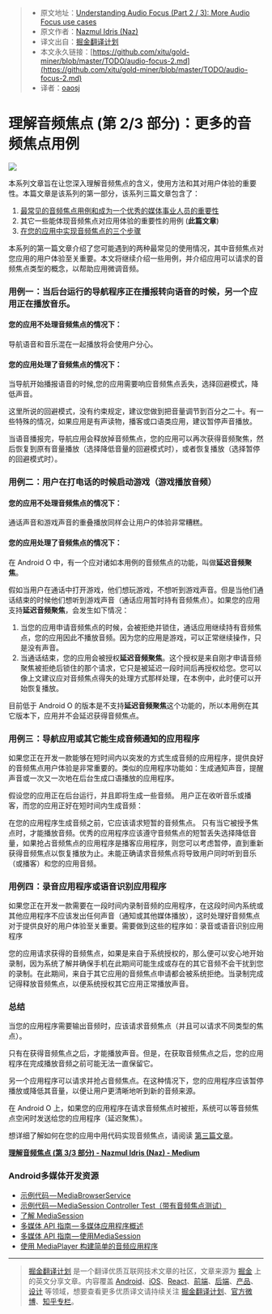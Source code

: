 > * 原文地址：[Understanding Audio Focus (Part 2 / 3): More Audio Focus use cases](https://medium.com/google-developers/audio-focus-2-42244043863a)
> * 原文作者：[Nazmul Idris (Naz)](https://medium.com/@nazmul?source=post_header_lockup)
> * 译文出自：[掘金翻译计划](https://github.com/xitu/gold-miner)
> * 本文永久链接：[https://github.com/xitu/gold-miner/blob/master/TODO/audio-focus-2.md](https://github.com/xitu/gold-miner/blob/master/TODO/audio-focus-2.md)
> * 译者：[oaosj](https://github.com/oaosj)

# 理解音频焦点 (第 2/3 部分)：更多的音频焦点用例

![](https://cdn-images-1.medium.com/max/2000/1*2_mUAwAihjBYMszQCCL0Mw.png)


本系列文章旨在让您深入理解音频焦点的含义，使用方法和其对用户体验的重要性。本篇文章是该系列的第一部分，该系列三篇文章包含了：

1.  [最常见的音频焦点用例和成为一个优秀的媒体事业人员的重要性](https://medium.com/@nazmul/audio-focus-1-6b32689e4380)
2.  其它一些能体现音频焦点对应用体验的重要性的用例 (**此篇文章**)
3.  [在您的应用中实现音频焦点的三个步骤](https://medium.com/@nazmul/audio-focus-3-cdc09da9c122)

本系列的第一篇文章介绍了您可能遇到的两种最常见的使用情况，其中音频焦点对您应用的用户体验至关重要。本文将继续介绍一些用例，并介绍应用可以请求的音频焦点类型的概念，以帮助应用微调音频。

### 用例一 ：当后台运行的导航程序正在播报转向语音的时候，另一个应用正在播放音乐。 

#### **您的应用不处理音频焦点的情况下：**

导航语音和音乐混在一起播放将会使用户分心。

#### **您的应用处理了音频焦点的情况下：**

当导航开始播报语音的时候,您的应用需要响应音频焦点丢失，选择回避模式，降低声音。

这里所说的回避模式，没有约束规定，建议您做到把音量调节到百分之二十。有一些特殊的情况，如果应用是有声读物，播客或口语类应用，建议暂停声音播放。

当语音播报完，导航应用会释放掉音频焦点，您的应用可以再次获得音频聚焦，然后恢复到原有音量播放（选择降低音量的回避模式时），或者恢复播放（选择暂停的回避模式时）。

### 用例二 ：用户在打电话的时候启动游戏（游戏播放音频）

#### **您的应用不处理音频焦点的情况下：**

通话声音和游戏声音的重叠播放同样会让用户的体验非常糟糕。

#### **您的应用处理了音频焦点的情况下：**

在 Android O 中，有一个应对诸如本用例的音频焦点的功能，叫做**延迟音频聚焦**。

假如当用户在通话中打开游戏，他们想玩游戏，不想听到游戏声音。但是当他们通话结束的时候他们想听到游戏声音（通话应用暂时持有音频焦点）。如果您的应用支持**延迟音频聚焦**，会发生如下情况：

1. 当您的应用申请音频焦点的时候，会被拒绝并锁住，通话应用继续持有音频焦点，您的应用因此不播放音频。因为您的应用是游戏，可以正常继续操作，只是没有声音。
2. 当通话结束，您的应用会被授权**延迟音频聚焦**。这个授权是来自刚才申请音频聚焦被拒绝后锁住的那个请求，它只是被延迟一段时间后再授权给您。您可以像上文建议应对音频焦点得失的处理方式那样处理，在本例中，此时便可以开始恢复播放。

目前低于 Android O 的版本是不支持**延迟音频聚焦**这个功能的，所以本用例在其它版本下，应用并不会延迟获得音频焦点。

### 用例三 ：导航应用或其它能生成音频通知的应用程序

如果您正在开发一款能够在短时间内以突发的方式生成音频的应用程序，提供良好的音频焦点用户体验是非常重要的。类似的应用程序功能如：生成通知声音，提醒声音或一次又一次地在后台生成口语播放的应用程序。

假设您的应用正在后台运行，并且即将生成一些音频。 用户正在收听音乐或播客，而您的应用正好在短时间内生成音频：

在您的应用程序生成音频之前，它应该请求短暂的音频焦点。 只有当它被授予焦点时，才能播放音频。优秀的应用程序应该遵守音频焦点的短暂丢失选择降低音量，如果抢占音频焦点的应用程序是播客应用程序，则您可以考虑暂停，直到重新获得音频焦点以恢复播放为止。未能正确请求音频焦点将导致用户同时听到音乐（或播客）和您的应用音频。

### 用例四 ：录音应用程序或语音识别应用程序

如果您正在开发一款需要在一段时间内录制音频的应用程序，在这段时间内系统或其他应用程序不应该发出任何声音（通知或其他媒体播放），这时处理好音频焦点对于提供良好的用户体验至关重要。需要做到这些的程序如：录音或语音识别应用程序

您的应用请求获得的音频焦点，如果是来自于系统授权的，那么便可以安心地开始录制，因为系统了解并确保手机在此期间可能生成或存在的其它音频不会干扰到您的录制。在此期间，来自于其它应用的音频焦点申请都会被系统拒绝。当录制完成记得释放音频焦点，以便系统授权其它应用正常播放声音。

### 总结

当您的应用程序需要输出音频时，应该请求音频焦点（并且可以请求不同类型的焦点）。

只有在获得音频焦点之后，才能播放声音。但是，在获取音频焦点之后，您的应用程序在完成播放音频之前可能无法一直保留它。

另一个应用程序可以请求并抢占音频焦点。在这种情况下，您的应用程序应该暂停播放或降低其音量，以便让用户更清晰地听到新的音频来源。

在 Android O 上，如果您的应用程序在请求音频焦点时被拒，系统可以等音频焦点空闲时发送给您的应用程序（延迟聚焦）。

想详细了解如何在您的应用中用代码实现音频焦点，请阅读 [第三篇文章](https://github.com/xitu/gold-miner/blob/master/TODO/audio-focus-3.md)。

[**理解音频焦点 (第 3/3 部分) - Nazmul Idris (Naz) - Medium**](https://github.com/xitu/gold-miner/blob/master/TODO/audio-focus-3.md)

### Android多媒体开发资源

*   [示例代码 — MediaBrowserService](https://github.com/googlesamples/android-MediaBrowserService)
*   [示例代码 — MediaSession Controller Test（带有音频焦点测试）](https://github.com/googlesamples/android-media-controller)
*   [了解 MediaSession](https://medium.com/google-developers/understanding-mediasession-part-1-3-e4d2725f18e4)
*   [多媒体 API 指南 — 多媒体应用程序概述](https://developer.android.com/guide/topics/media-apps/media-apps-overview.html)
*   [多媒体 API 指南 — 使用MediaSession](https://developer.android.com/guide/topics/media-apps/working-with-a-media-session.html)
*   [使用 MediaPlayer 构建简单的音频应用程序](https://medium.com/google-developers/building-a-simple-audio-app-in-android-part-1-3-c14d1a66e0f1)


---

> [掘金翻译计划](https://github.com/xitu/gold-miner) 是一个翻译优质互联网技术文章的社区，文章来源为 [掘金](https://juejin.im) 上的英文分享文章。内容覆盖 [Android](https://github.com/xitu/gold-miner#android)、[iOS](https://github.com/xitu/gold-miner#ios)、[React](https://github.com/xitu/gold-miner#react)、[前端](https://github.com/xitu/gold-miner#前端)、[后端](https://github.com/xitu/gold-miner#后端)、[产品](https://github.com/xitu/gold-miner#产品)、[设计](https://github.com/xitu/gold-miner#设计) 等领域，想要查看更多优质译文请持续关注 [掘金翻译计划](https://github.com/xitu/gold-miner)、[官方微博](http://weibo.com/juejinfanyi)、[知乎专栏](https://zhuanlan.zhihu.com/juejinfanyi)。
